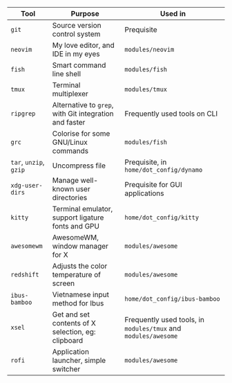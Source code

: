 | Tool                   | Purpose                                                | Used in                                                        |
|------------------------|--------------------------------------------------------|----------------------------------------------------------------|
| `git`                  | Source version control system                          | Prequisite                                                     |
| `neovim`               | My love editor, and IDE in my eyes                     | `modules/neovim`                                               |
| `fish`                 | Smart command line shell                               | `modules/fish`                                                 |
| `tmux`                 | Terminal multiplexer                                   | `modules/tmux`                                                 |
| `ripgrep`              | Alternative to `grep`, with Git integration and faster | Frequently used tools on CLI                                   |
| `grc`                  | Colorise for some GNU/Linux commands                   | `modules/fish`                                                 |
| `tar`, `unzip`, `gzip` | Uncompress file                                        | Prequisite, in `home/dot_config/dynamo`                        |
| `xdg-user-dirs`        | Manage well-known user directories                     | Prequisite for GUI applications                                |
| `kitty`                | Terminal emulator, support ligature fonts and GPU      | `home/dot_config/kitty`                                        |
| `awesomewm`            | AwesomeWM, window manager for X                        | `modules/awesome`                                              |
| `redshift`             | Adjusts the color temperature of screen                | `modules/awesome`                                              |
| `ibus-bamboo`          | Vietnamese input method for Ibus                       | `home/dot_config/ibus-bamboo`                                  |
| `xsel`                 | Get and set contents of X selection, eg: clipboard     | Frequently used tools, in `modules/tmux` and `modules/awesome` |
| `rofi`                 | Application launcher, simple switcher                  | `modules/awesome`                                              |
